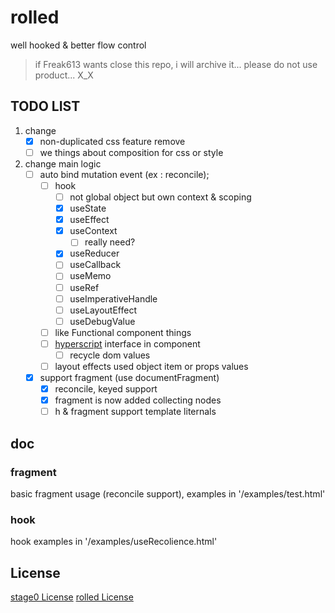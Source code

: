 
# rolled
well hooked & better flow control
> if Freak613 wants close this repo, i will archive it...
> please do not use product... X_X

## TODO LIST

1. change
    - [x] non-duplicated css feature remove
    - [ ] we things about composition for css or style
2. change main logic
    - [ ] auto bind mutation event (ex : reconcile);
      - [ ] hook
        - [ ] not global object but own context & scoping
        - [x] useState
        - [x] useEffect
        - [x] useContext
          - [ ] really need?
        - [x] useReducer
        - [ ] useCallback
        - [ ] useMemo
        - [ ] useRef
        - [ ] useImperativeHandle
        - [ ] useLayoutEffect
        - [ ] useDebugValue
      - [ ] like Functional component things
      - [ ] [hyperscript](https://github.com/hyperhype/hyperscript) interface in component
        - [ ] recycle dom values
      - [ ] layout effects used object item or props values
    - [x] support fragment (use documentFragment)
      - [x] reconcile, keyed support
      - [x] fragment is now added collecting nodes
      - [ ] h & fragment support template liternals
## doc

### fragment
basic fragment usage (reconcile support),
examples in '/examples/test.html'

### hook
hook examples in '/examples/useRecolience.html'

## License
[stage0 License](https://github.com/Freak613/stage0/blob/master/LICENSE)
[rolled License](https://github.com/CreeJee/rolled/blob/master/LICENSE)
